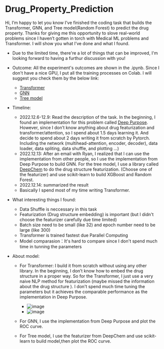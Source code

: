 # Drug_Property_Prediction

Hi, I’m happy to let you know I’ve finished the coding task that builds the Transformer, GNN, and Tree model(Random Forest) to predict the drug property. Thanks for giving me this opportunity to slove real-world problems since I haven’t gotten in torch with Medical ML problems and  Transformer. I will show you what I’ve done and what I found.

- Due to the limited time, there're a lot of things that can be improved, I'm looking forward to having a furthur discussion with you!

- Outcome: All the experiment's outcomes are shown in the .ipynb. Since I don't have a nice GPU, I put all the training processes on Colab. I will suggest you check them by the below link:

  - [Transformer](https://colab.research.google.com/drive/1Jx4fV3IADJjntRejNWnKtMTwYAe4k7b8?usp=sharing)
  - [GNN](https://colab.research.google.com/drive/1-NuprDN1gfcmqjRCwYVRVhtRte5MJu4b?usp=sharing)
  - [Tree model](https://colab.research.google.com/drive/1mhTdbYw4DtNfkekEuJtF3ElSX5XT9l2h?usp=sharing)
  

- Timeline:
    - 2022.12.6-12.9: Read the description of the task. In the beginning, I found an implementation for this problem called [Deep Purpose](https://github.com/kexinhuang12345/DeepPurpose/blob/master/README.md#pretrained-models). However, since I don’t know anything about drug featurization and transformer/attention, so I spend about 1.5 days learning it.  And decide to spend about 2 days writing it from scratch by Pytorch. Including the network (multihead-attention, encoder, decoder), data loader, data spliting, data shuffle, and plotting …)
    - 2022.12.13: After an email with Ryan, I realized that I can use the implementation from other people, so I use the implementation from Deep Purpose to build GNN. For the tree model, I use a library called [DeepChem](https://github.com/deepchem/deepchem) to do the drug structure featurization. (Choose one of the featurizer) and use scikit-learn to build XGBoost and Random Forest.
    - 2022.12.14: summarized the result
    - Basically I spend most of my time writing Transformer.


- What interesting things I found:
  - Data Shuffle is neccessary in this task
  - Featurization (Drug structure embedding) is important (but I didn't choose the featurizer carefully due time limited)
  - Batch size need to be small (like 32) and epoch number need to be large (like 300)
  - Transformer is trained fastest due Parallel Computing
  - Model comparasion：It's hard to compare since I don't spend much time in tunning the parameters


- About model:
    - For Transformer: I build it from scratch without using any other library. In the beginning, I don’t know how to embed the drug structure in a proper way. So for the Transformer, I just use a very naive NLP method for featurization (maybe missed the information about the drug structure ).  I don't spend much time tuning the parameters but it achieves the comparable performance as the implementation in Deep Purpose.
      - ![image](https://user-images.githubusercontent.com/48281792/207720048-1ec6b967-cc71-4ca7-9b02-d5c9acab3c8b.png)
      - ![image](https://user-images.githubusercontent.com/48281792/207720152-4b7349ab-31fd-4e58-8df2-40b630cf9ccc.png)

      
    - For GNN, I use the implementation from Deep Purpose and plot the ROC curve.
    - For Tree model, I use the featurizer from DeepChem and use scikit-learn to build model,then plot the ROC curve.
  

  
